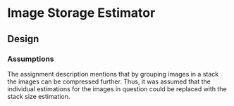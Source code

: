 # Image Storage Estimator



## Design 

### Assumptions

The assignment description mentions that by grouping images in a stack the images can be compressed further. Thus, it was assumed that the individual estimations for the images in question could be replaced with the stack size estimation.